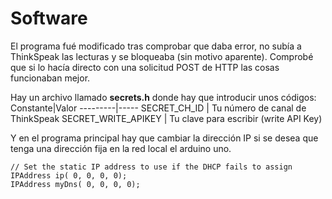 # Software

El programa fué modificado tras comprobar que daba error, no subía a ThinkSpeak las lecturas y se bloqueaba (sin motivo aparente). 
Comprobé que si lo hacía directo con una solicitud POST de HTTP las cosas funcionaban mejor.

Hay un archivo llamado **secrets.h** donde hay que introducir unos códigos:
Constante|Valor
---------|-----
SECRET_CH_ID | Tu número de canal de ThinkSpeak
SECRET_WRITE_APIKEY | Tu clave para escribir (write API Key)
  

Y en el programa principal hay que cambiar la dirección IP si se desea que tenga una dirección fija en la red local el arduino uno.
    
    // Set the static IP address to use if the DHCP fails to assign
    IPAddress ip( 0, 0, 0, 0);
    IPAddress myDns( 0, 0, 0, 0);